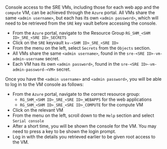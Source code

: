 Console access to the SRE VMs, including those for each web app and the `compute` VM, can be achieved through the `Azure` portal. All VMs share the same `<admin username>`, but each has its own `<admin password>`, which will need to be retrieved from the `SRE` key vault before accessing the console.

- From the `Azure` portal, navigate to the Resource Group `RG_SHM_<SHM ID>_SRE_<SRE ID>_SECRETS`
- Click on the `SRE` keyvault `kv-<SHM ID>_SRE_<SRE ID>`
- From the menu on the left, select `Secrets` from the `Objects` section.
- All VMs share the same `<admin username>`, found in the `sre-<SRE ID>-vm-admin-username` secret.
- Each VM has its own `<admin password>`, found in the `sre-<SRE ID>-vm-admin-password-<VM>` secret.

Once you have the `<admin username>` and `<admin password>`, you will be able to log in to the VM console as follows:

- From the `Azure` portal, navigate to the correct resource group:
    - `RG_SHM_<SHM ID>_SRE_<SRE ID>_WEBAPPS` for the web applications
    - `RG_SHM_<SHM ID>_SRE_<SRE ID>_COMPUTE` for the compute VM
- Click on the relevant VM
- From the menu on the left, scroll down to the `Help` section and select `Serial console`
- After a short time, you will be shown the console for the VM. You may need to press a key to be shown the login prompt.
- Log in with the details you retrieved earlier to be given root access to the VM.
